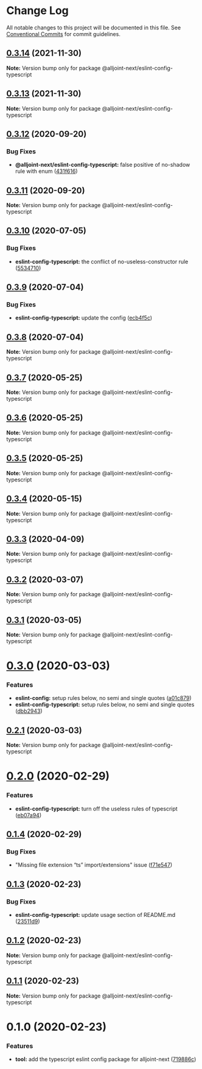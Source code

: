 # Change Log

All notable changes to this project will be documented in this file.
See [Conventional Commits](https://conventionalcommits.org) for commit guidelines.

## [0.3.14](https://github.com/AllJointTW/AllJointNext/compare/@alljoint-next/eslint-config-typescript@0.3.13...@alljoint-next/eslint-config-typescript@0.3.14) (2021-11-30)

**Note:** Version bump only for package @alljoint-next/eslint-config-typescript





## [0.3.13](https://github.com/AllJointTW/AllJointNext/compare/@alljoint-next/eslint-config-typescript@0.3.12...@alljoint-next/eslint-config-typescript@0.3.13) (2021-11-30)

**Note:** Version bump only for package @alljoint-next/eslint-config-typescript





## [0.3.12](https://github.com/AllJointTW/AllJointNext/compare/@alljoint-next/eslint-config-typescript@0.3.11...@alljoint-next/eslint-config-typescript@0.3.12) (2020-09-20)


### Bug Fixes

* **@alljoint-next/eslint-config-typescript:** false positive of no-shadow rule with enum ([431f616](https://github.com/AllJointTW/AllJointNext/commit/431f616dbb34d51a6861bebe208b7655947d16eb))





## [0.3.11](https://github.com/AllJointTW/AllJointNext/compare/@alljoint-next/eslint-config-typescript@0.3.10...@alljoint-next/eslint-config-typescript@0.3.11) (2020-09-20)

**Note:** Version bump only for package @alljoint-next/eslint-config-typescript





## [0.3.10](https://github.com/AllJointTW/AllJointNext/compare/@alljoint-next/eslint-config-typescript@0.3.9...@alljoint-next/eslint-config-typescript@0.3.10) (2020-07-05)

### Bug Fixes

- **eslint-config-typescript:** the conflict of no-useless-constructor rule ([5534710](https://github.com/AllJointTW/AllJointNext/commit/5534710156595b234fbaec154b6e1adda8efc18d))

## [0.3.9](https://github.com/AllJointTW/AllJointNext/compare/@alljoint-next/eslint-config-typescript@0.3.8...@alljoint-next/eslint-config-typescript@0.3.9) (2020-07-04)

### Bug Fixes

- **eslint-config-typescript:** update the config ([ecb4f5c](https://github.com/AllJointTW/AllJointNext/commit/ecb4f5c7f0b5d6e8f4a0693bee3ecbe228767f47))

## [0.3.8](https://github.com/AllJointTW/AllJointNext/compare/@alljoint-next/eslint-config-typescript@0.3.7...@alljoint-next/eslint-config-typescript@0.3.8) (2020-07-04)

**Note:** Version bump only for package @alljoint-next/eslint-config-typescript

## [0.3.7](https://github.com/AllJointTW/AllJointNext/compare/@alljoint-next/eslint-config-typescript@0.3.6...@alljoint-next/eslint-config-typescript@0.3.7) (2020-05-25)

**Note:** Version bump only for package @alljoint-next/eslint-config-typescript

## [0.3.6](https://github.com/AllJointTW/AllJointNext/compare/@alljoint-next/eslint-config-typescript@0.3.5...@alljoint-next/eslint-config-typescript@0.3.6) (2020-05-25)

**Note:** Version bump only for package @alljoint-next/eslint-config-typescript

## [0.3.5](https://github.com/AllJointTW/AllJointNext/compare/@alljoint-next/eslint-config-typescript@0.3.4...@alljoint-next/eslint-config-typescript@0.3.5) (2020-05-25)

**Note:** Version bump only for package @alljoint-next/eslint-config-typescript

## [0.3.4](https://github.com/AllJointTW/AllJointNext/compare/@alljoint-next/eslint-config-typescript@0.3.3...@alljoint-next/eslint-config-typescript@0.3.4) (2020-05-15)

**Note:** Version bump only for package @alljoint-next/eslint-config-typescript

## [0.3.3](https://github.com/AllJointTW/AllJointNext/compare/@alljoint-next/eslint-config-typescript@0.3.2...@alljoint-next/eslint-config-typescript@0.3.3) (2020-04-09)

**Note:** Version bump only for package @alljoint-next/eslint-config-typescript

## [0.3.2](https://github.com/AllJointTW/AllJointNext/compare/@alljoint-next/eslint-config-typescript@0.3.1...@alljoint-next/eslint-config-typescript@0.3.2) (2020-03-07)

**Note:** Version bump only for package @alljoint-next/eslint-config-typescript

## [0.3.1](https://github.com/AllJointTW/AllJointNext/compare/@alljoint-next/eslint-config-typescript@0.3.0...@alljoint-next/eslint-config-typescript@0.3.1) (2020-03-05)

**Note:** Version bump only for package @alljoint-next/eslint-config-typescript

# [0.3.0](https://github.com/AllJointTW/AllJointNext/compare/@alljoint-next/eslint-config-typescript@0.2.1...@alljoint-next/eslint-config-typescript@0.3.0) (2020-03-03)

### Features

- **eslint-config:** setup rules below, no semi and single quotes ([a01c879](https://github.com/AllJointTW/AllJointNext/commit/a01c8793680c79b6361dbcde6766cc61cb89cf84))
- **eslint-config-typescript:** setup rules below, no semi and single quotes ([dbb2943](https://github.com/AllJointTW/AllJointNext/commit/dbb2943ab3128e232766cdebd0456e6f3474ae12))

## [0.2.1](https://github.com/AllJointTW/AllJointNext/compare/@alljoint-next/eslint-config-typescript@0.2.0...@alljoint-next/eslint-config-typescript@0.2.1) (2020-03-03)

**Note:** Version bump only for package @alljoint-next/eslint-config-typescript

# [0.2.0](https://github.com/AllJointTW/AllJointNext/compare/@alljoint-next/eslint-config-typescript@0.1.4...@alljoint-next/eslint-config-typescript@0.2.0) (2020-02-29)

### Features

- **eslint-config-typescript:** turn off the useless rules of typescript ([eb07a94](https://github.com/AllJointTW/AllJointNext/commit/eb07a94f3c4ab479038a8d84f7ec1855a16613da))

## [0.1.4](https://github.com/AllJointTW/AllJointNext/compare/@alljoint-next/eslint-config-typescript@0.1.3...@alljoint-next/eslint-config-typescript@0.1.4) (2020-02-29)

### Bug Fixes

- "Missing file extension “ts” import/extensions" issue ([f71e547](https://github.com/AllJointTW/AllJointNext/commit/f71e547a2c63b953b2ed06d9bef61f0aa3961959))

## [0.1.3](https://github.com/AllJointTW/AllJointNext/compare/@alljoint-next/eslint-config-typescript@0.1.2...@alljoint-next/eslint-config-typescript@0.1.3) (2020-02-23)

### Bug Fixes

- **eslint-config-typescript:** update usage section of README.md ([23511d9](https://github.com/AllJointTW/AllJointNext/commit/23511d92b5c4c4f356c58cf7ae8e2b7dc0bbb744))

## [0.1.2](https://github.com/AllJointTW/AllJointNext/compare/@alljoint-next/eslint-config-typescript@0.1.1...@alljoint-next/eslint-config-typescript@0.1.2) (2020-02-23)

**Note:** Version bump only for package @alljoint-next/eslint-config-typescript

## [0.1.1](https://github.com/AllJointTW/AllJointNext/compare/@alljoint-next/eslint-config-typescript@0.1.0...@alljoint-next/eslint-config-typescript@0.1.1) (2020-02-23)

**Note:** Version bump only for package @alljoint-next/eslint-config-typescript

# 0.1.0 (2020-02-23)

### Features

- **tool:** add the typescript eslint config package for alljoint-next ([719886c](https://github.com/AllJointTW/AllJointNext/commit/719886c80fc2a864bac0308a7793d617f53b27bc))
